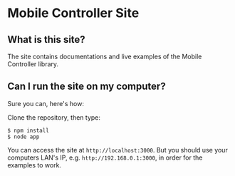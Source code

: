 Mobile Controller Site
======================


What is this site?
-----------------
The site contains documentations and live examples of the Mobile Controller library. 


Can I run the site on my computer?
----------------------------------
Sure you can, here's how:

Clone the repository, then type:

    $ npm install
    $ node app

You can access the site at `http://localhost:3000`. But you should use your computers 
LAN's IP, e.g. `http://192.168.0.1:3000`, in order for the examples to work.
